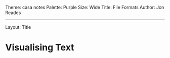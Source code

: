 Theme: casa notes
Palette: Purple
Size: Wide
Title: File Formats
Author: Jon Reades

---

Layout: Title

# Visualising Text